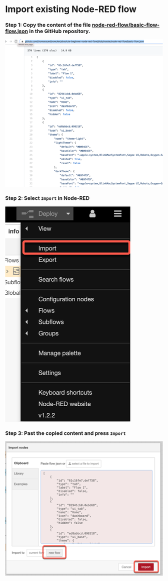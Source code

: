 # Import existing Node-RED flow

### Step 1: Copy the content of the file [node-red-flow/basic-flow-flow.json](https://github.com/thomassuedbroecker/absolute-beginner-node-red-flow/blob/master/node-red-flow/basic-flow.json) in the GitHub repository.

![](../images/import-00.png)

### Step 2: Select `Import` in Node-RED

![](../images/import-01.png)


### Step 3: Past the copied content and press `Import`

![](../images/import-02.png)
